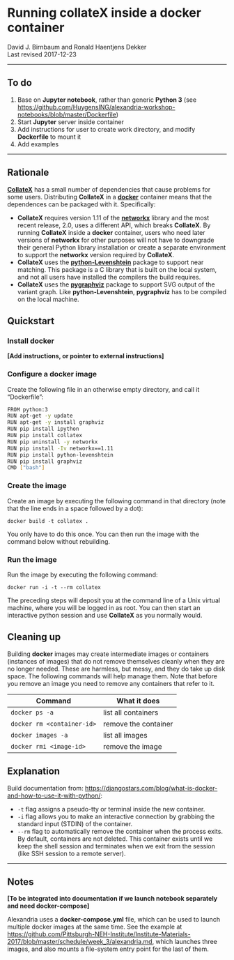 # Running collateX inside a docker container

David J. Birnbaum and Ronald Haentjens Dekker  
Last revised 2017-12-23

----
## To do

1. Base on **Jupyter notebook**, rather than generic **Python 3** (see <https://github.com/HuygensING/alexandria-workshop-notebooks/blob/master/Dockerfile>)
2. Start **Jupyter** server inside container
3. Add instructions for user to create work directory, and modify **Dockerfile** to mount it
4. Add examples

----


## Rationale

[**CollateX**](https://pypi.python.org/pypi/collatex) has a small number of dependencies that cause problems for some users. Distributing **CollateX** in a [**docker**](https://www.docker.com/) container means that the dependences can be packaged with it. Specifically:

* **CollateX** requires version 1.11 of the [**networkx**](https://pypi.python.org/pypi/networkx) library and the most recent release, 2.0, uses a different API, which breaks **CollateX**. By running **CollateX** inside a **docker** container, users who need later versions of **networkx** for other purposes will not have to downgrade their general Python library installation or create a separate environment to support the **networkx** version required by **CollateX**.
* **CollateX** uses the [**python-Levenshtein**](https://pypi.python.org/pypi/python-Levenshtein) package to support near matching. This package is a C library that is built on the local system, and not all users have installed the compilers the build requires.
* **CollateX** uses the [**pygraphviz**](https://pypi.python.org/pypi/pygraphviz) package to support SVG output of the variant graph. Like **python-Levenshtein**, **pygraphviz** has to be compiled on the local machine. 

## Quickstart

### Install docker

**[Add instructions, or pointer to external instructions]**

### Configure a docker image

Create the following file in an otherwise empty directory, and call it “Dockerfile”:

```bash
FROM python:3
RUN apt-get -y update
RUN apt-get -y install graphviz
RUN pip install ipython
RUN pip install collatex
RUN pip uninstall -y networkx
RUN pip install -Iv networkx==1.11
RUN pip install python-levenshtein
RUN pip install graphviz
CMD ["bash"]
```

### Create the image

Create an image by executing the following command in that directory (note that the line ends in a space followed by a dot):

```
docker build -t collatex .
```

You only have to do this once. You can then run the image with the command below without rebuilding.

### Run the image

Run the image by executing the following command:

```
docker run -i -t --rm collatex
```

The preceding steps will deposit you at the command line of a Unix virtual machine, where you will be logged in as root. You can then start an interactive python session and use **CollateX** as you normally would.

## Cleaning up

Building **docker** images may create intermediate images or containers (instances of images) that do not remove themselves cleanly when they are no longer needed. These are harmless, but messy, and they do take up disk space. The following commands will help manage them. Note that before you remove an image you need to remove any containers that refer to it.

Command | What it does 
---- | ----
`docker ps -a` | list all containers 
`docker rm <container-id>` | remove the container
`docker images -a` | list all images
`docker rmi <image-id>` | remove the image

## Explanation

Build documentation from: <https://djangostars.com/blog/what-is-docker-and-how-to-use-it-with-python/>:

* `-t` flag assigns a pseudo-tty or terminal inside the new container.
* `-i` flag allows you to make an interactive connection by grabbing the standard input (STDIN) of the container.
* `--rm` flag to automatically remove the container when the process exits. By default, containers are not deleted. This container exists until we keep the shell session and terminates when we exit from the session (like SSH session to a remote server).

----

## Notes

**[To be integrated into documentation if we launch notebook separately and need docker-compose]**
 
Alexandria uses a **docker-compose.yml** file, which can be used to launch multiple docker images at the same time. See the example at <https://github.com/Pittsburgh-NEH-Institute/Institute-Materials-2017/blob/master/schedule/week_3/alexandria.md>, which launches three images, and also mounts a file-system entry point for the last of them.
